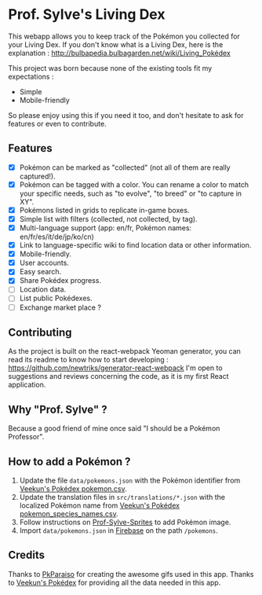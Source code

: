 Prof. Sylve's Living Dex
========================

This webapp allows you to keep track of the Pokémon you collected for your Living Dex.
If you don't know what is a Living Dex, here is the explanation : http://bulbapedia.bulbagarden.net/wiki/Living_Pokédex

This project was born because none of the existing tools fit my expectations :

- Simple
- Mobile-friendly

So please enjoy using this if you need it too, and don't hesitate to ask for features or even to contribute.

## Features

- [x] Pokémon can be marked as "collected" (not all of them are really captured!).
- [x] Pokémon can be tagged with a color. You can rename a color to match your specific needs, such as "to evolve", "to breed" or "to capture in XY".
- [x] Pokémons listed in grids to replicate in-game boxes.
- [x] Simple list with filters (collected, not collected, by tag).
- [x] Multi-language support (app: en/fr, Pokémon names: en/fr/es/it/de/jp/ko/cn)
- [x] Link to language-specific wiki to find location data or other information.
- [x] Mobile-friendly.
- [x] User accounts.
- [x] Easy search.
- [x] Share Pokédex progress.
- [ ] Location data.
- [ ] List public Pokédexes.
- [ ] Exchange market place ?

## Contributing

As the project is built on the react-webpack Yeoman generator, you can read its readme to know how to start developing : https://github.com/newtriks/generator-react-webpack
I'm open to suggestions and reviews concerning the code, as it is my first React application.

## Why "Prof. Sylve" ?

Because a good friend of mine once said "I should be a Pokémon Professor".

## How to add a Pokémon ?

1. Update the file `data/pokemons.json` with the Pokémon identifier from [Veekun's Pokédex pokemon.csv](https://github.com/veekun/pokedex/blob/master/pokedex/data/csv/pokemon.csv).
2. Update the translation files in `src/translations/*.json` with the localized Pokémon name from [Veekun's Pokédex pokemon_species_names.csv](https://github.com/veekun/pokedex/blob/master/pokedex/data/csv/pokemon_species_names.csv).
3. Follow instructions on [Prof-Sylve-Sprites](https://github.com/carab/Prof-Sylve-Sprites) to add Pokémon image.
4. Import `data/pokemons.json` in [Firebase](https://console.firebase.google.com/u/0/project/prof-sylve/database/prof-sylve/data/~2Fpokemons) on the path `/pokemons`.

## Credits

Thanks to [PkParaiso](http://www.pkparaiso.com/) for creating the awesome gifs used in this app.
Thanks to [Veekun's Pokédex](https://github.com/veekun/pokedex) for providing all the data needed in this app.
